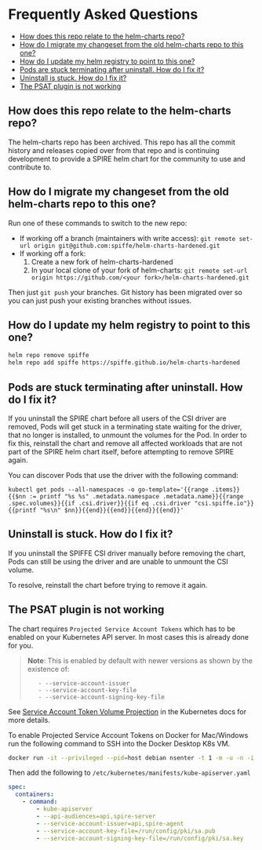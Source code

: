 # Frequently Asked Questions

- [How does this repo relate to the helm-charts repo?](#how-does-this-repo-relate-to-the-helm-charts-repo)
- [How do I migrate my changeset from the old helm-charts repo to this one?](#how-do-i-migrate-my-changeset-from-the-old-helm-charts-repo-to-this-one)
- [How do I update my helm registry to point to this one?](#how-do-i-update-my-helm-registry-to-point-to-this-one)
- [Pods are stuck terminating after uninstall. How do I fix it?](#pods-are-stuck-terminating-after-uninstall-how-do-i-fix-it)
- [Uninstall is stuck. How do I fix it?](#uninstall-is-stuck-how-do-i-fix-it)
- [The PSAT plugin is not working](#the-psat-plugin-is-not-working)

## How does this repo relate to the helm-charts repo?

The helm-charts repo has been archived. This repo has all the commit history and releases copied over from that repo and is continuing development to provide a SPIRE helm chart for the community to use and contribute to.

## How do I migrate my changeset from the old helm-charts repo to this one?

Run one of these commands to switch to the new repo:

- If working off a branch (maintainers with write access): `git remote set-url origin git@github.com:spiffe/helm-charts-hardened.git`
- If working off a fork:
    1. Create a new fork of helm-charts-hardened
    1. In your local clone of your fork of helm-charts: `git remote set-url origin https://github.com/<your fork>/helm-charts-hardened.git`

Then just `git push` your branches. Git history has been migrated over so you can just push your existing branches without issues.

## How do I update my helm registry to point to this one?

``` bash
helm repo remove spiffe
helm repo add spiffe https://spiffe.github.io/helm-charts-hardened
```

## Pods are stuck terminating after uninstall. How do I fix it?

If you uninstall the SPIRE chart before all users of the CSI driver are removed, Pods will get stuck in a terminating state waiting for the driver, that no longer is installed, to unmount the volumes for the Pod. In order to fix this, reinstall the chart and remove all affected workloads that are not part of the SPIRE helm chart itself, before attempting to remove SPIRE again.

You can discover Pods that use the driver with the following command:
```
kubectl get pods --all-namespaces -o go-template='{{range .items}}{{$nn := printf "%s %s" .metadata.namespace .metadata.name}}{{range .spec.volumes}}{{if .csi.driver}}{{if eq .csi.driver "csi.spiffe.io"}}{{printf "%s\n" $nn}}{{end}}{{end}}{{end}}{{end}}'
```

## Uninstall is stuck. How do I fix it?

If you uninstall the SPIFFE CSI driver manually before removing the chart, Pods can still be using the driver and are unable to unmount the CSI volume.

To resolve, reinstall the chart before trying to remove it again. 

## The PSAT plugin is not working

The chart requires `Projected Service Account Tokens` which has to be enabled on your Kubernetes API server. In most cases this is already done for you.

> **Note**: This is enabled by default with newer versions as shown by the existence of:
>
>        - --service-account-issuer
>        - --service-account-key-file
>        - --service-account-signing-key-file

See [Service Account Token Volume Projection](https://kubernetes.io/docs/tasks/configure-pod-container/configure-service-account/#serviceaccount-token-volume-projection) in the Kubernetes docs for more details.

To enable Projected Service Account Tokens on Docker for Mac/Windows run the following
command to SSH into the Docker Desktop K8s VM.

```bash
docker run -it --privileged --pid=host debian nsenter -t 1 -m -u -n -i sh
```
Then add the following to `/etc/kubernetes/manifests/kube-apiserver.yaml`
```yaml
spec:
  containers:
    - command:
        - kube-apiserver
        - --api-audiences=api,spire-server
        - --service-account-issuer=api,spire-agent
        - --service-account-key-file=/run/config/pki/sa.pub
        - --service-account-signing-key-file=/run/config/pki/sa.key
```
